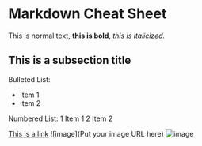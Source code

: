 # Markdown Cheat Sheet
This is normal text, **this is bold**, *this is italicized.*

## This is a subsection title
Bulleted List:
* Item 1
* Item 2

Numbered List:
1 Item 1
2 Item 2

[This is a link](https://www.google.com)
![image](Put your image URL here)
![image](https://github.com/m-yuhas/demo.github.io/assets/22762632/7a7c43d2-be77-4d23-934e-9cc31d74712c)
